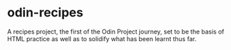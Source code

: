 # odin-recipes 
A recipes project, the first of the Odin Project journey, set to be the basis of HTML practice as well as to solidify what has been learnt thus far. 